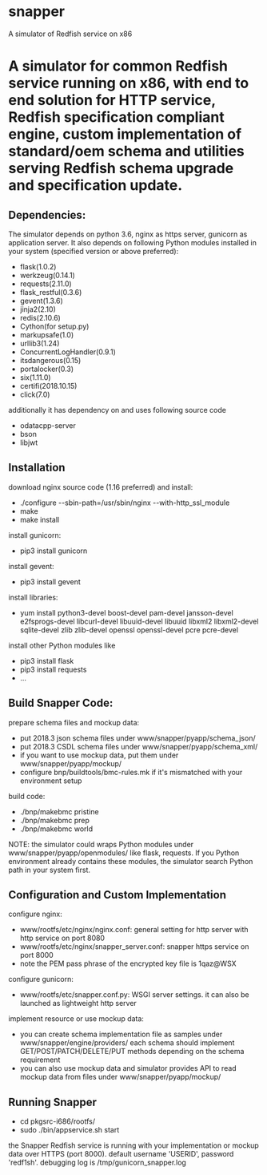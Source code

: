 # snapper
A simulator of Redfish service on x86

A simulator for common Redfish service running on x86, with end 
to end solution for HTTP service, Redfish specification compliant
engine, custom implementation of standard/oem schema and utilities
serving Redfish schema upgrade and specification update.
==============================================================

Dependencies:
--------------------------------
The simulator depends on python 3.6, nginx as https server, gunicorn as 
application server. It also depends on following Python modules installed
in your system (specified version or above preferred):
- flask(1.0.2)
- werkzeug(0.14.1)
- requests(2.11.0)
- flask_restful(0.3.6)
- gevent(1.3.6)
- jinja2(2.10)
- redis(2.10.6)
- Cython(for setup.py)
- markupsafe(1.0)
- urllib3(1.24)
- ConcurrentLogHandler(0.9.1)
- itsdangerous(0.15)
- portalocker(0.3)
- six(1.11.0)
- certifi(2018.10.15)
- click(7.0)

additionally it has dependency on and uses following source code
- odatacpp-server
- bson
- libjwt



Installation
--------------------------------
download nginx source code (1.16 preferred) and install:
- ./configure --sbin-path=/usr/sbin/nginx --with-http_ssl_module
- make
- make install

install gunicorn:
- pip3 install gunicorn

install gevent:
- pip3 install gevent

install libraries:
- yum install python3-devel boost-devel pam-devel jansson-devel e2fsprogs-devel libcurl-devel libuuid-devel libuuid libxml2 libxml2-devel sqlite-devel zlib zlib-devel openssl openssl-devel pcre pcre-devel

install other Python modules like
- pip3 install flask
- pip3 install requests
- ...



Build Snapper Code:
--------------------------------
prepare schema files and mockup data:
- put 2018.3 json schema files under www/snapper/pyapp/schema_json/
- put 2018.3 CSDL schema files under www/snapper/pyapp/schema_xml/
- if you want to use mockup data, put them under www/snapper/pyapp/mockup/
- configure bnp/buildtools/bmc-rules.mk if it's mismatched with your environment setup

build code:
- ./bnp/makebmc pristine
- ./bnp/makebmc prep
- ./bnp/makebmc world

NOTE: the simulator could wraps Python modules under www/snapper/pyapp/openmodules/ like flask, requests. If you Python
environment already contains these modules, the simulator search Python path in your system first. 



Configuration and Custom Implementation
--------------------------------
configure nginx:
- www/rootfs/etc/nginx/nginx.conf: general setting for http server with http service on port 8080
- www/rootfs/etc/nginx/snapper_server.conf: snapper https service on port 8000
- note the PEM pass phrase of the encrypted key file is 1qaz@WSX

configure gunicorn:
- www/rootfs/etc/snapper.conf.py: WSGI server settings. it can also be launched as lightweight http server

implement resource or use mockup data:
- you can create schema implementation file as samples under www/snapper/engine/providers/
each schema should implement GET/POST/PATCH/DELETE/PUT methods depending on the schema requirement
- you can also use mockup data and simulator provides API to read mockup data from files under 
www/snapper/pyapp/mockup/



Running Snapper
--------------------------------
- cd pkgsrc-i686/rootfs/
- sudo ./bin/appservice.sh start

the Snapper Redfish service is running with your implementation or mockup data over HTTPS (port 8000).
default username 'USERID', password 'redf1sh'. debugging log is /tmp/gunicorn_snapper.log


